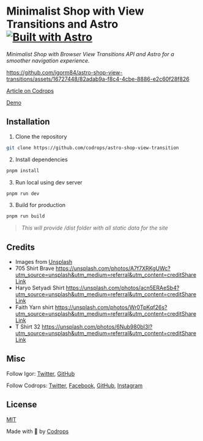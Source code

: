# Minimalist Shop with View Transitions and Astro [![Built with Astro](https://astro.badg.es/v2/built-with-astro/tiny.svg)](https://astro.build)

*Minimalist Shop with Browser View Transitions API and Astro for a smoother navigation experience.*

https://github.com/igorm84/astro-shop-view-transitions/assets/16727448/82adab9a-f8c4-4cbe-8886-e2c60f28f826

[Article on Codrops](https://tympanus.net/codrops/?p=73418)

[Demo](http://tympanus.net/Development/AstroShop/)

## Installation

1. Clone the repository

```bash
git clone https://github.com/codrops/astro-shop-view-transition
```

2. Install dependencies

```bash
pnpm install
```

3. Run local using dev server

```bash
pnpm run dev
```

3. Build for production
```bash
pnpm run build
```
> *This will provide /dist folder with all static data for the site*

## Credits

- Images from [Unsplash](https://unsplash.com/)
- 705 Shirt Brave https://unsplash.com/photos/A7f7XRKgUWc?utm_source=unsplash&utm_medium=referral&utm_content=creditShareLink
- Haryo Setyadi Shirt https://unsplash.com/photos/acn5ERAeSb4?utm_source=unsplash&utm_medium=referral&utm_content=creditShareLink
- Faith Yarn shirt https://unsplash.com/photos/Wr0TpKqf26s?utm_source=unsplash&utm_medium=referral&utm_content=creditShareLink
- T Shirt 32 https://unsplash.com/photos/6Nub980bI3I?utm_source=unsplash&utm_medium=referral&utm_content=creditShareLink
## Misc

Follow Igor: [Twitter](https://twitter.com/igorpenaque), [GitHub](https://github.com/igorm84)

Follow Codrops: [Twitter](http://www.twitter.com/codrops), [Facebook](http://www.facebook.com/codrops), [GitHub](https://github.com/codrops), [Instagram](https://www.instagram.com/codropsss/)

## License
[MIT](LICENSE)

Made with :blue_heart:  by [Codrops](http://www.codrops.com)





